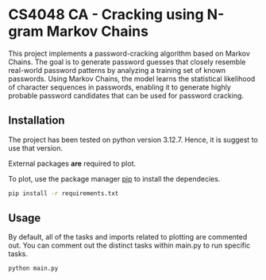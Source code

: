 # CS4048 CA - Cracking using N-gram Markov Chains

This project implements a password-cracking algorithm based on Markov Chains. The goal is to generate password guesses that closely resemble real-world password patterns by analyzing a training set of known passwords. Using Markov Chains, the model learns the statistical likelihood of character sequences in passwords, enabling it to generate highly probable password candidates that can be used for password cracking.

## Installation

The project has been tested on python version 3.12.7. Hence, it is suggest to use that version.

External packages **are** required to plot. 

To plot, use the package manager [pip](https://pip.pypa.io/en/stable/) to install the dependecies.

```bash
pip install -r requirements.txt
```

## Usage

By default, all of the tasks and imports related to plotting are commented out. You can comment out the distinct tasks within main.py to run specific tasks.

```bash
python main.py

```
